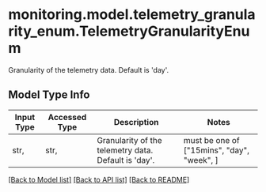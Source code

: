 # monitoring.model.telemetry_granularity_enum.TelemetryGranularityEnum

Granularity of the telemetry data. Default is 'day'.

## Model Type Info
Input Type | Accessed Type | Description | Notes
------------ | ------------- | ------------- | -------------
str,  | str,  | Granularity of the telemetry data. Default is &#x27;day&#x27;. | must be one of ["15mins", "day", "week", ] 

[[Back to Model list]](../../README.md#documentation-for-models) [[Back to API list]](../../README.md#documentation-for-api-endpoints) [[Back to README]](../../README.md)

